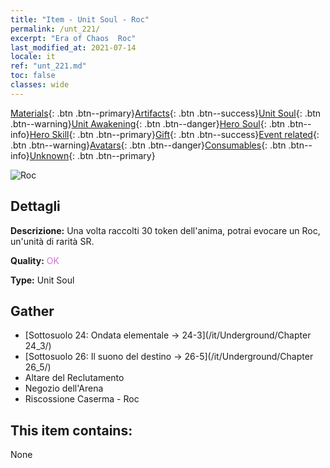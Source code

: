 ```yaml
---
title: "Item - Unit Soul - Roc"
permalink: /unt_221/
excerpt: "Era of Chaos  Roc"
last_modified_at: 2021-07-14
locale: it
ref: "unt_221.md"
toc: false
classes: wide
---
```

 [Materials](/ItemsIT/){: .btn .btn--primary}[Artifacts](/ItemsIT/Artifacts/){: .btn .btn--success}[Unit Soul](/ItemsIT/UnitSoul/){: .btn .btn--warning}[Unit Awakening](/ItemsIT/UnitAwakening/){: .btn .btn--danger}[Hero Soul](/ItemsIT/HeroSoul/){: .btn .btn--info}[Hero Skill](/ItemsIT/HeroSkill/){: .btn .btn--primary}[Gift](/ItemsIT/Gift/){: .btn .btn--success}[Event related](/ItemsIT/Events/){: .btn .btn--warning}[Avatars](/ItemsIT/Avatars/){: .btn .btn--danger}[Consumables](/ItemsIT/Consumables/){: .btn .btn--info}[Unknown](/ItemsIT/Unknown/){: .btn .btn--primary}

 ![Roc](/images/u/ti_leiniao.jpg)

## Dettagli
 **Descrizione:** Una volta raccolti 30 token dell'anima, potrai evocare un Roc, un'unità di rarità SR.

 **Quality:** <span style="color: #DA70D6">OK</span>

 **Type:** Unit Soul

## Gather

*    [Sottosuolo 24: Ondata elementale -> 24-3](/it/Underground/Chapter 24_3/) 
*    [Sottosuolo 26: Il suono del destino -> 26-5](/it/Underground/Chapter 26_5/) 
*    Altare del Reclutamento 
*    Negozio dell'Arena 
*    Riscossione Caserma - Roc 

## This item contains:

  None

